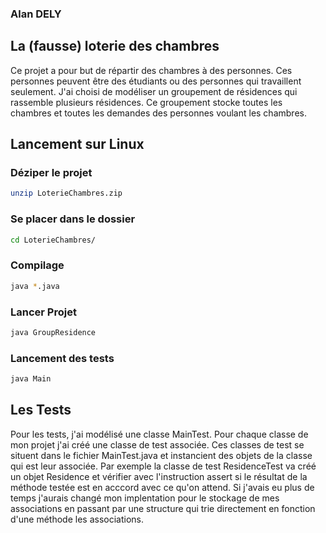 ### Alan DELY
## La (fausse) loterie des chambres

Ce projet a pour but de répartir des chambres à des personnes. 
Ces personnes peuvent être des étudiants ou des personnes qui travaillent 
seulement. J'ai choisi de modéliser un groupement de résidences qui rassemble
plusieurs résidences. Ce groupement stocke toutes les chambres et toutes les
demandes des personnes voulant les chambres. 

## Lancement sur Linux

### Déziper le projet
```bash
unzip LoterieChambres.zip
```
### Se placer dans le dossier
```bash
cd LoterieChambres/
```
### Compilage
```bash
java *.java
```
### Lancer Projet
```bash
java GroupResidence
```
### Lancement des tests
```bash
java Main
```


## Les Tests

Pour les tests, j'ai modélisé une classe MainTest. Pour chaque classe de mon projet j'ai 
créé une classe de test associée. Ces classes de test se situent dans le fichier MainTest.java et 
instancient des objets de la classe qui est leur associée. Par exemple la classe de test
ResidenceTest va créé un objet Residence et vérifier avec l'instruction assert si le 
résultat de la méthode testée est en acccord avec ce qu'on attend. Si j'avais eu plus de 
temps j'aurais changé mon implentation pour le stockage de mes associations en passant
par une structure qui trie directement en fonction d'une méthode les associations. 




